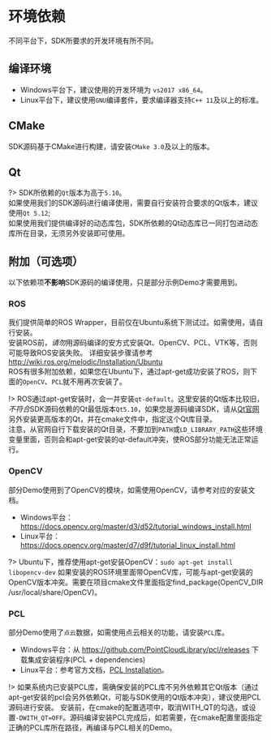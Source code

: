 # 环境依赖
不同平台下，SDK所要求的开发环境有所不同。

## 编译环境
* Windows平台下，建议使用的开发环境为 `vs2017 x86_64`。
* Linux平台下，建议使用`GNU`编译套件，要求编译器支持`C++ 11`及以上的标准。

## CMake
SDK源码基于CMake进行构建，请安装`CMake 3.0`及以上的版本。

## Qt
?> SDK所依赖的`Qt`版本为高于`5.10`。<br>
如果使用我们的SDK源码进行编译使用，需要自行安装符合要求的Qt版本，建议使用`Qt 5.12`; <br>
如果使用我们提供编译好的动态库包，SDK所依赖的Qt动态库已一同打包进动态库所在目录，无须另外安装即可使用。

## 附加（可选项）
以下依赖项**不影响**SDK源码的编译使用，只是部分示例Demo才需要用到。

### ROS
我们提供简单的ROS Wrapper，目前仅在Ubuntu系统下测试过。如需使用，请自行安装。  
安装ROS前，*请勿*用源码编译的安方式安装Qt、OpenCV、PCL、VTK等，否则可能导致ROS安装失败。
详细安装步骤请参考 http://wiki.ros.org/melodic/Installation/Ubuntu  
ROS有很多附加依赖，如果您在Ubuntu下，通过apt-get成功安装了ROS，则下面的`OpenCV`、`PCL`就不用再次安装了。

!> ROS通过apt-get安装时，会一并安装`qt-default`。这里安装的Qt版本比较旧，*不符合*SDK源码依赖的Qt最低版本`Qt5.10`，如果您是源码编译SDK，请从[Qt官网](https://download.qt.io/archive/qt/) 另外安装更高版本的Qt，并在cmake文件中，指定这个Qt库目录。<br>
注意，从官网自行下载安装的Qt目录，不要加到`PATH`或`LD_LIBRARY_PATH`这些环境变量里面，否则会和apt-get安装的qt-default冲突，使ROS部分功能无法正常运行。<br>

### OpenCV
部分Demo使用到了OpenCV的模块，如需使用OpenCV，请参考对应的安装文档。  
* Windows平台：https://docs.opencv.org/master/d3/d52/tutorial_windows_install.html
* Linux平台：https://docs.opencv.org/master/d7/d9f/tutorial_linux_install.html

?> Ubuntu下，推荐使用apt-get安装OpenCV：`sudo apt-get install libopencv-dev`
如果安装的ROS环境里面带OpenCV库，可能与apt-get安装的OpenCV版本冲突。需要在项目cmake文件里面指定find_package(OpenCV_DIR /usr/local/share/OpenCV)。

### PCL
部分Demo使用了`点云`数据，如需使用点云相关的功能，请安装`PCL`库。

* Windows平台：从 https://github.com/PointCloudLibrary/pcl/releases 下载集成安装程序(PCL + dependencies)
* Linux平台：参考官方文档，[PCL Installation](http://www.pointclouds.org/documentation/tutorials/compiling_pcl_posix.php)。

!> 如果系统内已安装PCL库，需确保安装的PCL库不另外依赖其它Qt版本（通过apt-get安装的pcl会另外依赖Qt，可能与SDK使用的Qt版本冲突），建议使用PCL源码进行安装。
安装前，在cmake的配置选项中，取消WITH_QT的勾选，或设置`-DWITH_QT=OFF`。源码编译安装PCL完成后，如若需要，在cmake配置里面指定正确的PCL库所在路径，再编译与PCL相关的Demo。
